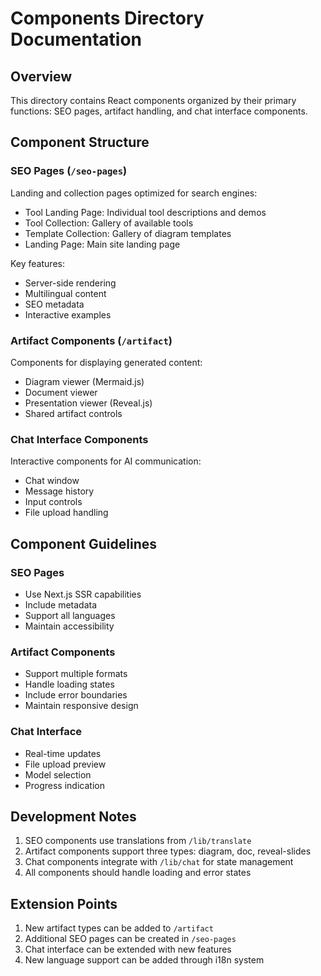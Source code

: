 # Components Directory Documentation

## Overview
This directory contains React components organized by their primary functions: SEO pages, artifact handling, and chat interface components.

## Component Structure

### SEO Pages (`/seo-pages`)
Landing and collection pages optimized for search engines:
- Tool Landing Page: Individual tool descriptions and demos
- Tool Collection: Gallery of available tools
- Template Collection: Gallery of diagram templates
- Landing Page: Main site landing page

Key features:
- Server-side rendering
- Multilingual content
- SEO metadata
- Interactive examples

### Artifact Components (`/artifact`)
Components for displaying generated content:
- Diagram viewer (Mermaid.js)
- Document viewer
- Presentation viewer (Reveal.js)
- Shared artifact controls

### Chat Interface Components
Interactive components for AI communication:
- Chat window
- Message history
- Input controls
- File upload handling

## Component Guidelines

### SEO Pages
- Use Next.js SSR capabilities
- Include metadata
- Support all languages
- Maintain accessibility

### Artifact Components
- Support multiple formats
- Handle loading states
- Include error boundaries
- Maintain responsive design

### Chat Interface
- Real-time updates
- File upload preview
- Model selection
- Progress indication

## Development Notes
1. SEO components use translations from `/lib/translate`
2. Artifact components support three types: diagram, doc, reveal-slides
3. Chat components integrate with `/lib/chat` for state management
4. All components should handle loading and error states

## Extension Points
1. New artifact types can be added to `/artifact`
2. Additional SEO pages can be created in `/seo-pages`
3. Chat interface can be extended with new features
4. New language support can be added through i18n system